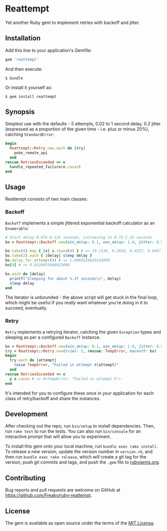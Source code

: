 # Reattempt

Yet another Ruby gem to implement retries with backoff and jitter.

## Installation

Add this line to your application's Gemfile:

```ruby
gem 'reattempt'
```

And then execute:

    $ bundle

Or install it yourself as:

    $ gem install reattempt

## Synopsis

Simplest use with the defaults - 5 attempts, 0.02 to 1 second delay, 0.2 jitter
(expressed as a proportion of the given time - i.e. plus or minus 20%), catching
`StandardError`:

```ruby
begin
  Reattempt::Retry.new.each do |try|
    poke_remote_api
  end
rescue RetriesExceeded => e
  handle_repeated_failure(e.cause)
end
```

## Usage

Reattempt consists of two main classes:

### Backoff

`Backoff` implements a simple jittered exponential backoff calculator as an
`Enumerable`:

```ruby
# Start delay 0.075-0.125 seconds, increasing to 0.75-1.25 seconds
bo = Reattempt::Backoff.new(min_delay: 0.1, max_delay: 1.0, jitter: 0.5)

bo.take(4).map { |x| x.round(4) } # => [0.1138, 0.2029, 0.4227, 0.646]
bo.take(2).each { |delay| sleep delay }
bo.delay_for_attempt(4) # => 1.0403524624141058
bo[4] # => 0.8328055668923606

bo.each do |delay|
  printf("Sleeping for about %.2f seconds\n", delay)
  sleep delay
end
```

The iterator is unbounded - the above script will get stuck in the final loop,
which might be useful if you *really* want whatever you're doing in it to
succeed, eventually.

### Retry

`Retry` implements a retrying iterator, catching the given `Exception` types and
sleeping as per a configured `Backoff` instance.

```ruby
bo = Reattempt::Backoff.new(min_delay: 0.1, max_delay: 1.0, jitter: 0.5)
try = Reattempt::Retry.new(tries: 5, rescue: TempError, backoff: bo)
begin
  try.each do |attempt|
    raise TempError, "Failed in attempt #{attempt}"
  end
rescue RetriesExceeded => e
  p e.cause # => #<TempError: "Failed in attempt 5">
end
```

It's intended for you to configure these once in your application for each class
of retry/backoff and share the instances.

## Development

After checking out the repo, run `bin/setup` to install dependencies. Then, run `rake test` to run the tests. You can also run `bin/console` for an interactive prompt that will allow you to experiment.

To install this gem onto your local machine, run `bundle exec rake install`. To release a new version, update the version number in `version.rb`, and then run `bundle exec rake release`, which will create a git tag for the version, push git commits and tags, and push the `.gem` file to [rubygems.org](https://rubygems.org).

## Contributing

Bug reports and pull requests are welcome on GitHub at https://github.com/Freaky/ruby-reattempt.

## License

The gem is available as open source under the terms of the [MIT License](https://opensource.org/licenses/MIT).
